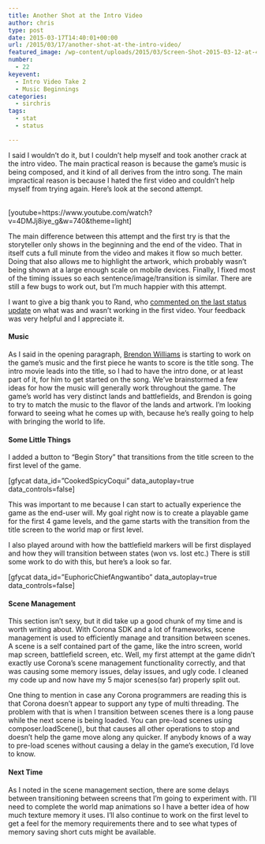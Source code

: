 ```yaml
---
title: Another Shot at the Intro Video
author: chris
type: post
date: 2015-03-17T14:40:01+00:00
url: /2015/03/17/another-shot-at-the-intro-video/
featured_image: /wp-content/uploads/2015/03/Screen-Shot-2015-03-12-at-4.05.26-PM-2.png
number:
  - 22
keyevent:
  - Intro Video Take 2
  - Music Beginnings
categories:
  - sirchris
tags:
  - stat
  - status

---
```

I said I wouldn’t do it, but I couldn’t help myself and took another crack at the intro video. The main practical reason is because the game’s music is being composed, and it kind of all derives from the intro song. The main impractical reason is because I hated the first video and couldn’t help myself from trying again. Here’s look at the second attempt.

<!--more-->

<div style="clear:both">
  &nbsp;
</div>

<div class="inlineimg">
  [youtube=https://www.youtube.com/watch?v=4DMJj8iye_g&w=740&theme=light]
</div>

The main difference between this attempt and the first try is that the storyteller only shows in the beginning and the end of the video. That in itself cuts a full minute from the video and makes it flow so much better. Doing that also allows me to highlight the artwork, which probably wasn’t being shown at a large enough scale on mobile devices. Finally, I fixed most of the timing issues so each sentence/image/transition is similar. There are still a few bugs to work out, but I’m much happier with this attempt.

I want to give a big thank you to Rand, who [commented on the last status update][1] on what was and wasn’t working in the first video. Your feedback was very helpful and I appreciate it.

#### Music

As I said in the opening paragraph, [Brendon Williams][2] is starting to work on the game’s music and the first piece he wants to score is the title song. The intro movie leads into the title, so I had to have the intro done, or at least part of it, for him to get started on the song. We’ve brainstormed a few ideas for how the music will generally work throughout the game. The game’s world has very distinct lands and battlefields, and Brendon is going to try to match the music to the flavor of the lands and artwork. I’m looking forward to seeing what he comes up with, because he’s really going to help with bringing the world to life.

#### Some Little Things

I added a button to “Begin Story” that transitions from the title screen to the first level of the game.

<div class="inlineimg">
  [gfycat data_id=&#8221;CookedSpicyCoqui&#8221; data_autoplay=true data_controls=false]
</div>

This was important to me because I can start to actually experience the game as the end-user will. My goal right now is to create a playable game for the first 4 game levels, and the game starts with the transition from the title screen to the world map or first level.

I also played around with how the battlefield markers will be first displayed and how they will transition between states (won vs. lost etc.) There is still some work to do with this, but here’s a look so far.

<div class="inlineimg">
  [gfycat data_id=&#8221;EuphoricChiefAngwantibo&#8221; data_autoplay=true data_controls=false]
</div>

#### Scene Management

This section isn’t sexy, but it did take up a good chunk of my time and is worth writing about. With Corona SDK and a lot of frameworks, scene management is used to efficiently manage and transition between scenes. A scene is a self contained part of the game, like the intro screen, world map screen, battlefield screen, etc. Well, my first attempt at the game didn’t exactly use Corona’s scene management functionality correctly, and that was causing some memory issues, delay issues, and ugly code. I cleaned my code up and now have my 5 major scenes(so far) properly split out.

One thing to mention in case any Corona programmers are reading this is that Corona doesn’t appear to support any type of multi threading. The problem with that is when I transition between scenes there is a long pause while the next scene is being loaded. You can pre-load scenes using composer.loadScene(), but that causes all other operations to stop and doesn’t help the game move along any quicker. If anybody knows of a way to pre-load scenes without causing a delay in the game’s execution, I’d love to know.

#### Next Time

As I noted in the scene management section, there are some delays between transitioning between screens that I’m going to experiment with. I’ll need to complete the world map animations so I have a better idea of how much texture memory it uses. I’ll also continue to work on the first level to get a feel for the memory requirements there and to see what types of memory saving short cuts might be available.

 [1]: http://battleofbrothers.com/sirchris/intro-video-artwork-and-audio#comment-1131
 [2]: https://soundcloud.com/brendonmcwilliams